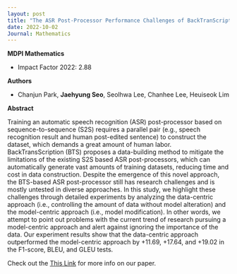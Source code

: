 ```yaml
---
layout: post
title: "The ASR Post-Processor Performance Challenges of BackTranScription (BTS): Data-Centric and Model-Centric Approaches (Mathematics 2022)"
date: 2022-10-02
Journal: Mathematics
---
```

**MDPI Mathematics** 
- Impact Factor 2022: 2.88

**Authors**

- Chanjun Park, **Jaehyung Seo**, Seolhwa Lee, Chanhee Lee, Heuiseok Lim


**Abstract**

Training an automatic speech recognition (ASR) post-processor based on sequence-to-sequence (S2S) requires a parallel pair (e.g., speech recognition result and human post-edited sentence) to construct the dataset, which demands a great amount of human labor. BackTransScription (BTS) proposes a data-building method to mitigate the limitations of the existing S2S based ASR post-processors, which can automatically generate vast amounts of training datasets, reducing time and cost in data construction. Despite the emergence of this novel approach, the BTS-based ASR post-processor still has research challenges and is mostly untested in diverse approaches. In this study, we highlight these challenges through detailed experiments by analyzing the data-centric approach (i.e., controlling the amount of data without model alteration) and the model-centric approach (i.e., model modification). In other words, we attempt to point out problems with the current trend of research pursuing a model-centric approach and alert against ignoring the importance of the data. Our experiment results show that the data-centric approach outperformed the model-centric approach by +11.69, +17.64, and +19.02 in the F1-score, BLEU, and GLEU tests.

Check out the [This Link][DOI] for more info on our paper. 

[DOI]: https://doi.org/10.3390/math10193618
[jekyll-gh]: https://github.com/jekyll/jekyll
